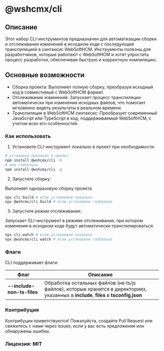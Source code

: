 # @wshcmx/cli

## Описание
Этот набор CLI-инструментов предназначен для автоматизации сборки и отслеживания изменений в исходном коде с последующей транспиляцией в синтаксис WebSoftHCM. Инструменты полезны для разработчиков, которые работают с WebSoftHCM и хотят упростить процесс разработки, обеспечивая быструю и корректную компиляцию.

## Основные возможности
- Сборка проекта: Выполняет полную сборку, преобразуя исходный код в совместимый с WebSoftHCM формат.
- Отслеживание изменений: Запускает процесс транспиляции автоматически при изменении исходных файлов, что помогает мгновенно видеть результаты в реальном времени.
- Транспиляция в WebSoftHCM синтаксис: Преобразует современный JavaScript или TypeScript в код, поддерживаемый WebSoftHCM, с учетом всех его особенностей.

### Как использовать
1. Установите CLI-инструмент локально в проект при необходимости:

```bash
# установка локально в проект
npm install @wshcmx/cli -D
# или глобально
npm install @wshcmx/cli -g
```

2. Запустите сборку:

Выполняет одноразовую сборку проекта

```bash
npx cli build # если установили локально
npx @wshcmx/cli build # если установили глобально
```

3. Запустите режим отслеживания:

Запускает CLI-инструмент в режиме отслеживания, при котором изменения в исходном коде будут автоматически транспилироваться.

```bash
npx cli watch # если установили локально
npx @wshcmx/cli watch # если установили глобально
```

### Флаги
CLI поддерживает флаги:

| Флаг | Описание |
| - | - |
| **--include-non-ts-files** | Обработка остальных файлов (не ts/js файлов), которые хранятся в директориях, указанных в **include**, **files** в **tsconfig.json** |

### Контрибуция
Контрибуции приветствуются! Пожалуйста, создайте Pull Request или свяжитесь с нами через Issues, если у вас есть предложения или обнаружены ошибки.

### Лицензия: MIT
